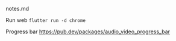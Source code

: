 notes.md


Run web
`flutter run -d chrome`


Progress bar
https://pub.dev/packages/audio_video_progress_bar